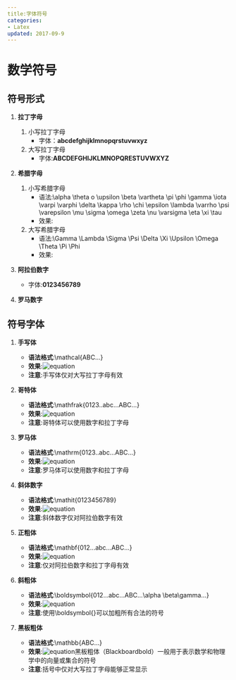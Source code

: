 ```yaml
---
title:字体符号
categories:
- Latex
updated: 2017-09-9
---
```


# 数学符号 #

## 符号形式 ##
1. **拉丁字母**
	1. 小写拉丁字母
		+ 字体：**abcdefghijklmnopqrstuvwxyz**
	2. 大写拉丁字母
		+ 字体:**ABCDEFGHIJKLMNOPQRESTUVWXYZ**

2. **希腊字母**
	1. 小写希腊字母
		+ 语法:\alpha \theta o \upsilon \beta \vartheta \pi \phi \gamma \iota \varpi \varphi \delta \kappa \rho \chi \epsilon \lambda \varrho \psi \varepsilon \mu \sigma \omega \zeta \nu \varsigma \eta \xi \tau
		+ 效果: 
	2. 大写希腊字母
		+ 语法:\Gamma \Lambda \Sigma \Psi \Delta \Xi \Upsilon \Omega \Theta \Pi \Phi
		+ 效果:

3. **阿拉伯数字**
	+ 字体:**0123456789**
	
4. **罗马数字**   

## 符号字体 ##
1. **手写体**
	+ **语法格式**:\mathcal{ABC...}
	+ **效果**:![equation](http://latex.codecogs.com/gif.latex?\mathcal{ABC})
	+ **注意**:手写体仅对大写拉丁字母有效

2. **哥特体**
	+ **语法格式**:\mathfrak{0123..abc...ABC...}
	+ **效果**:![equation](http://latex.codecogs.com/gif.latex?\mathfrak{0123abcABC})
	+ **注意**:哥特体可以使用数字和拉丁字母

3. **罗马体**
	+ **语法格式**:\mathrm{0123..abc...ABC...}
	+ **效果**:![equation](http://latex.codecogs.com/gif.latex?\mathrm{0123abcABC})
	+ **注意**:罗马体可以使用数字和拉丁字母

4. **斜体数字**
	+ **语法格式**:\mathit{0123456789}
	+ **效果**:![equation](http://latex.codecogs.com/gif.latex?\mathit{0123456789})
	+ **注意**:斜体数字仅对阿拉伯数字有效

5. **正粗体**
	+ **语法格式**:\mathbf{012...abc...ABC...}
	+ **效果**:![equation](http://latex.codecogs.com/gif.latex?\mathbf{012abcABC})
	+ **注意**:仅对阿拉伯数字和拉丁字母有效

6. **斜粗体**
	+ **语法格式**:\boldsymbol{012…abc…ABC…\alpha \beta\gamma…}
	+ **效果**:![equation](http://latex.codecogs.com/gif.latex?\boldsymbol{012abcABC\alpha\beta\gamma})
	+ **注意**:使用\boldsymbol{}可以加粗所有合法的符号

7. **黑板粗体**
	+ **语法格式**:\mathbb{ABC...}
	+ **效果**:![equation](http://latex.codecogs.com/gif.latex?\mathb{ABCED})黑板粗体（Blackboardbold）一般用于表示数学和物理学中的向量或集合的符号
	+ **注意**:括号中仅对大写拉丁字母能够正常显示